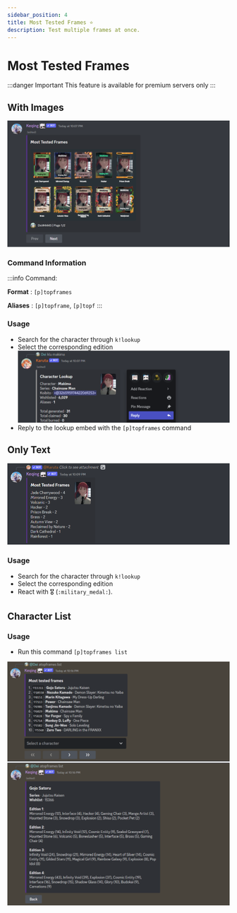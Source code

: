 ```yaml
---
sidebar_position: 4
title: Most Tested Frames ⭐
description: Test multiple frames at once.
---
```


# Most Tested Frames

:::danger Important
This feature is available for premium servers only
:::

## With Images

![Morph Tester](/img/features/mosttest1.png ':size=100%')
### Command Information


:::info Command:

**Format** : `[p]topframes`

**Aliases** : `[p]topframe`, `[p]topf`
:::

### Usage

- Search for the character through `k!lookup`
- Select the corresponding edition
![Morph Tester](/img/features/mosttest11.png ':size=100%')
- Reply to the lookup embed with the `[p]topframes` command

## Only Text

![Morph Tester](/img/features/mosttest2.png ':size=100%')

### Usage
- Search for the character through `k!lookup`
- Select the corresponding edition
- React with 🎖️ (`:military_medal:`).

## Character List

### Usage
- Run this command `[p]topframes list`

![Morph Tester](/img/features/mosttest3.png ':size=100%')
![Morph Tester](/img/features/mosttest33.png ':size=100%')
